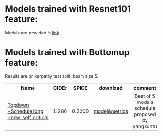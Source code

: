 # Models trained with Resnet101 feature:

Models are provided in [link](https://drive.google.com/open?id=0B7fNdx_jAqhtcXp0aFlWSnJmb0k)

# Models trained with Bottomup feature:

Results are on karpathy test split, beam size 5.

<table><tbody>
<!-- START TABLE -->
<!-- TABLE HEADER -->
<th valign="bottom">Name</th>
<th valign="bottom">CIDEr</th>
<th valign="bottom">SPICE</th>
<th valign="bottom">download</th>
<th valign="bottom">comment</th>
<!-- TABLE BODY -->
<!-- ROW: faster_rcnn_R_50_C4_1x -->
 <tr><td align="left"><a href="configs/td_long_nsc.yml">Topdown<br>+Schedule long<br>+new_self_critical</a></td>
<td align="center">1.280</td>
<td align="center">0.2200</td>
<td align="center"><a href="https://drive.google.com/open?id=1bCDmf4JCM79f5Lqp6MAn1ap4b3NJ5Gis">model&metrics</a></td>
<td align="center">Best of 5 models<br>schedule proposed by yangxuntu</td>
</tr>
</tbody></table>